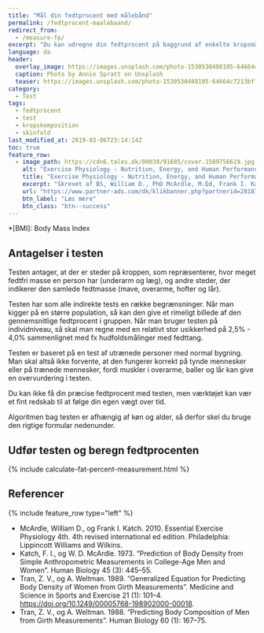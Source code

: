 ```yaml
---
title: "Mål din fedtprocent med målebånd"
permalink: /fedtprocent-maalebaand/
redirect_from:
  - /measure-fp/
excerpt: "Du kan udregne din fedtprocent på baggrund af enkelte kropsmålinger, der kan laves med et målebånd."
language: da
header:
  overlay_image: https://images.unsplash.com/photo-1530530488105-64664c7213bf?ixlib=rb-1.2.1&ixid=eyJhcHBfaWQiOjEyMDd9&auto=format&fit=crop&w=1600&q=80
  caption: Photo by Annie Spratt on Unsplash
  teaser: https://images.unsplash.com/photo-1530530488105-64664c7213bf?ixlib=rb-1.2.1&ixid=eyJhcHBfaWQiOjEyMDd9&auto=format&fit=crop&w=400&q=80
category:
  - Test
tags:
  - fedtprocent
  - test
  - kropskomposition
  - skinfold
last_modified_at: 2019-03-06T23:14:14Z
toc: true
feature_row:
  - image_path: https://cdn6.tales.dk/00039/91685/cover.1589756619.jpg
    alt: "Exercise Physiology - Nutrition, Energy, and Human Performance"
    title: "Exercise Physiology - Nutrition, Energy, and Human Performance"
    excerpt: "Skrevet af BS, William D., PhD McArdle, M.Ed, Frank I. Katch, Victor L. Katch."
    url: "https://www.partner-ads.com/dk/klikbanner.php?partnerid=28187&bannerid=55214&htmlurl=https://tales.dk/exercise-physiology_bs_9781451193831"
    btn_label: "Læs mere"
    btn_class: "btn--success"
---
```


*[BMI]: Body Mass Index

## Antagelser i testen

Testen antager, at der er steder på kroppen, som repræsenterer, hvor meget fedtfri masse en person har (underarm og læg), og andre steder, der indikerer den samlede fedtmasse (mave, overarme, hofter og lår).

Testen har som alle indirekte tests en række begrænsninger. Når man kigger på en større population, så kan den give et rimeligt billede af den gennemsnitlige fedtprocent i gruppen. Når man bruger testen på individniveau, så skal man regne med en relativt stor usikkerhed på 2,5% - 4,0% sammenlignet med fx hudfoldsmålinger med fedttang.

Testen er baseret på en test af utrænede personer med normal bygning. Man skal altså ikke forvente, at den fungerer korrekt på tynde mennesker eller på trænede mennesker, fordi muskler i overarme, baller og lår kan give en overvurdering i testen.

Du kan ikke få din præcise fedtprocent med testen, men værktøjet kan vær et fint redskab til at følge din egen vægt over tid.

Algoritmen bag testen er afhængig af køn og alder, så derfor skel du bruge den rigtige formular nedenunder.

## Udfør testen og beregn fedtprocenten

{% include calculate-fat-percent-measurement.html %}

## Referencer

{% include feature_row type="left" %}

- McArdle, William D., og Frank I. Katch. 2010. Essential Exercise Physiology 4th. 4th revised international ed edition. Philadelphia: Lippincott Williams and Wilkins.
- Katch, F. I., og W. D. McArdle. 1973. “Prediction of Body Density from Simple Anthropometric Measurements in College-Age Men and Women”. Human Biology 45 (3): 445–55.
- Tran, Z. V., og A. Weltman. 1989. “Generalized Equation for Predicting Body Density of Women from Girth Measurements”. Medicine and Science in Sports and Exercise 21 (1): 101–4. <https://doi.org/10.1249/00005768-198902000-00018>.
- Tran, Z. V., og A. Weltman. 1988. “Predicting Body Composition of Men from Girth Measurements”. Human Biology 60 (1): 167–75.
